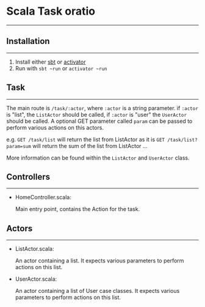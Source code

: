 # Scala Task oratio
-------------------

## Installation
---------------

1. Install either [sbt](http://www.scala-sbt.org/0.13/docs/Setup.html) or [activator](https://www.playframework.com/documentation/2.5.x/Installing)
2. Run with `sbt ~run` or `activator ~run`

## Task
-------

The main route is `/task/:actor`, where `:actor` is a string parameter. if `:actor` is "list", the `ListActor` should be called, if `:actor`
is "user" the `UserActor` should be called. A optional GET parameter called `param` can be passed to perform various actions on this actors.

e.g.
`GET /task/list` will return the list from ListActor as it is
`GET /task/list?param=sum` will return the sum of the list from ListActor
...

More information can be found within the `ListActor` and `UserActor` class.

## Controllers
--------------

- HomeController.scala:

  Main entry point, contains the Action for the task.


## Actors
---------

- ListActor.scala:

  An actor containing a list. It expects various parameters to perform actions on this list.

- UserActor.scala:

  An actor containing a list of User case classes. It expects various parameters to perform actions on this list.

